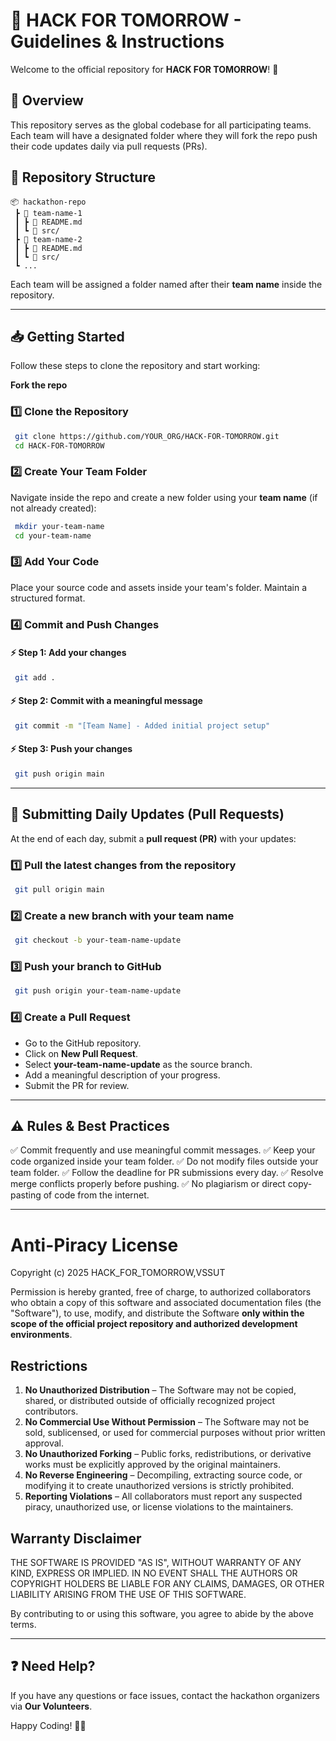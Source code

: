 # 🚀 HACK FOR TOMORROW - Guidelines & Instructions

Welcome to the official repository for **HACK FOR TOMORROW**! 🎉

## 📌 Overview
This repository serves as the global codebase for all participating teams. Each team will have a designated folder where they will fork the repo push their code updates daily via pull requests (PRs).

## 📁 Repository Structure
```
📦 hackathon-repo
 ┣ 📂 team-name-1
 ┃ ┣ 📜 README.md
 ┃ ┗ 📂 src/
 ┣ 📂 team-name-2
 ┃ ┣ 📜 README.md
 ┃ ┗ 📂 src/
 ┗ ...
```
Each team will be assigned a folder named after their **team name** inside the repository.

---

## 📥 Getting Started
Follow these steps to clone the repository and start working:

**Fork the repo**

### 1️⃣ Clone the Repository
```bash
 git clone https://github.com/YOUR_ORG/HACK-FOR-TOMORROW.git
 cd HACK-FOR-TOMORROW
```

### 2️⃣ Create Your Team Folder
Navigate inside the repo and create a new folder using your **team name** (if not already created):
```bash
 mkdir your-team-name
 cd your-team-name
```

### 3️⃣ Add Your Code
Place your source code and assets inside your team's folder. Maintain a structured format.

### 4️⃣ Commit and Push Changes
#### ⚡ Step 1: Add your changes
```bash
 git add .
```
#### ⚡ Step 2: Commit with a meaningful message
```bash
 git commit -m "[Team Name] - Added initial project setup"
```
#### ⚡ Step 3: Push your changes
```bash
 git push origin main
```

---

## 🔄 Submitting Daily Updates (Pull Requests)
At the end of each day, submit a **pull request (PR)** with your updates:

### 1️⃣ Pull the latest changes from the repository
```bash
 git pull origin main
```
### 2️⃣ Create a new branch with your team name
```bash
 git checkout -b your-team-name-update
```
### 3️⃣ Push your branch to GitHub
```bash
 git push origin your-team-name-update
```
### 4️⃣ Create a Pull Request
- Go to the GitHub repository.
- Click on **New Pull Request**.
- Select **your-team-name-update** as the source branch.
- Add a meaningful description of your progress.
- Submit the PR for review.

---

## ⚠️ Rules & Best Practices
✅ Commit frequently and use meaningful commit messages.
✅ Keep your code organized inside your team folder.
✅ Do not modify files outside your team folder.
✅ Follow the deadline for PR submissions every day.
✅ Resolve merge conflicts properly before pushing.
✅ No plagiarism or direct copy-pasting of code from the internet.

---
# Anti-Piracy License

Copyright (c) 2025 HACK_FOR_TOMORROW,VSSUT

Permission is hereby granted, free of charge, to authorized collaborators who obtain a copy of this software 
and associated documentation files (the "Software"), to use, modify, and distribute the Software **only within 
the scope of the official project repository and authorized development environments**.

## Restrictions

1. **No Unauthorized Distribution** – The Software may not be copied, shared, or distributed outside of officially 
   recognized project contributors.
2. **No Commercial Use Without Permission** – The Software may not be sold, sublicensed, or used for commercial 
   purposes without prior written approval.
3. **No Unauthorized Forking** – Public forks, redistributions, or derivative works must be explicitly approved by 
   the original maintainers.
4. **No Reverse Engineering** – Decompiling, extracting source code, or modifying it to create unauthorized versions 
   is strictly prohibited.
5. **Reporting Violations** – All collaborators must report any suspected piracy, unauthorized use, or license violations 
   to the maintainers.

## Warranty Disclaimer

THE SOFTWARE IS PROVIDED "AS IS", WITHOUT WARRANTY OF ANY KIND, EXPRESS OR IMPLIED. IN NO EVENT SHALL THE AUTHORS OR 
COPYRIGHT HOLDERS BE LIABLE FOR ANY CLAIMS, DAMAGES, OR OTHER LIABILITY ARISING FROM THE USE OF THIS SOFTWARE.

By contributing to or using this software, you agree to abide by the above terms.

---
## ❓ Need Help?
If you have any questions or face issues, contact the hackathon organizers via **Our Volunteers**.

Happy Coding! 🎯🚀
